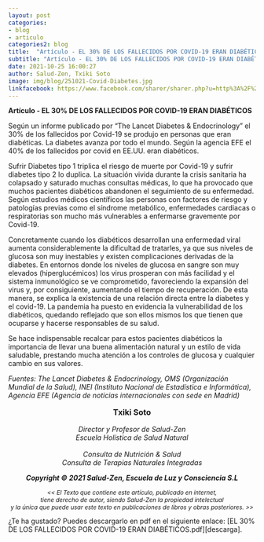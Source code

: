```yaml
---
layout: post
categories:
- blog
- articulo
categories2: blog
title:  "Artículo - EL 30% DE LOS FALLECIDOS POR COVID-19 ERAN DIABÉTICOS"
subtitle: "Artículo - EL 30% DE LOS FALLECIDOS POR COVID-19 ERAN DIABÉTICOS"
date: 2021-10-25 16:00:27
author: Salud-Zen, Txiki Soto
image: img/blog/251021-Covid-Diabetes.jpg
linkfacebook: https://www.facebook.com/sharer/sharer.php?u=http%3A%2F%2Fwww.salud-zen.com%2Fblog%2F2021%2F10%2F25%2Farticulo-diabetes-covid.html&amp;src=sdkpreparse
---
```

<b>Artículo - EL 30% DE LOS FALLECIDOS POR COVID-19 ERAN DIABÉTICOS</b>

Según un informe publicado por “The Lancet Diabetes & Endocrinology” el 30% de los fallecidos por Covid-19 se produjo en personas que eran diabéticas.
La diabetes avanza por todo el mundo. Según la agencia EFE el 40% de los fallecidos por covid en EE.UU. eran diabéticos.  

Sufrir Diabetes tipo 1 triplica el riesgo de muerte por Covid-19 y sufrir diabetes tipo 2 lo duplica. La situación vivida durante la crisis sanitaria ha colapsado y saturado muchas consultas médicas, lo que ha provocado que muchos pacientes diabéticos abandonen el seguimiento de su enfermedad.
Según estudios médicos científicos las personas con factores de riesgo y patologías previas como el síndrome metabólico, enfermedades cardiacas o respiratorias son mucho más vulnerables a enfermarse gravemente por Covid-19.

Concretamente cuando los diabéticos desarrollan una enfermedad viral aumenta considerablemente la dificultad de tratarles, ya que sus niveles de glucosa son muy inestables y existen complicaciones derivadas de la diabetes. En entornos donde los niveles de glucosa en sangre son muy elevados (hiperglucémicos) los virus prosperan con más facilidad y el sistema inmunológico se ve comprometido, favoreciendo la expansión del virus y, por consiguiente, aumentando el tiempo de recuperación.
De esta manera, se explica la existencia de una relación directa entre la diabetes y el covid-19. La pandemia ha puesto en evidencia la vulnerabilidad de los diabéticos, quedando reflejado que son ellos mismos los que tienen que ocuparse y hacerse responsables de su salud.

Se hace indispensable recalcar para estos pacientes diabéticos la importancia de llevar una buena alimentación natural y un estilo de vida saludable, prestando mucha atención a los controles de glucosa y cualquier cambio en sus valores.

<i>Fuentes: The Lancet Diabetes & Endocrinology, OMS (Organización Mundial de la Salud), INEI (Instituto Nacional de Estadística e Informática), Agencia EFE (Agencia de noticias internacionales con sede en Madrid)</i>

<p style="text-align:center;font-size:16px">
<b>Txiki Soto </b></p>
<p style="text-align:center;font-size:14px"> <i>
Director y Profesor de Salud-Zen
<br>Escuela Holística de Salud Natural<br>
<br>Consulta de Nutrición & Salud
<br>Consulta de Terapias Naturales Integradas
</i> </p>

<p style="text-align:center;font-size:14px"> <i><b>Copyright © 2021 Salud-Zen, Escuela de Luz y Consciencia S.L</b></i></p>

<p style="text-align:center;font-size:12px"><i> << El Texto que contiene este artículo, publicado en internet,<br>  tiene derecho de autor, siendo Salud-Zen la propiedad intelectual<br>  y la única que puede usar este texto en publicaciones de libros y obras posteriores. >>
</i>
</p>
¿Te ha gustado? Puedes descargarlo en pdf en el siguiente enlace: [EL 30% DE LOS FALLECIDOS POR COVID-19 ERAN DIABÉTICOS.pdf][descarga].

[descarga]: {{site.url}}{{site.baseurl}}/img/blog/251021-ARTICULO-EL-30-DE-LOS-FALLECIDOS-POR-COVID-19-ERAN-DIABETICOS.pdf
